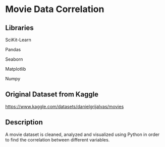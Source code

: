 # Movie Data Correlation

## Libraries
SciKit-Learn

Pandas

Seaborn

Matplotlib

Numpy

## Original Dataset from Kaggle

https://www.kaggle.com/datasets/danielgrijalvas/movies

## Description

A movie dataset is cleaned, analyzed and visualized using Python in order to find the correlation between different variables.
